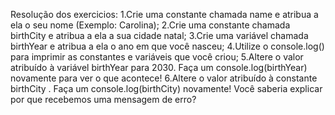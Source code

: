 Resolução dos exercicios:
1.Crie uma constante chamada name e atribua a ela o seu nome (Exemplo: Carolina);
2.Crie uma constante chamada birthCity e atribua a ela a sua cidade natal;
3.Crie uma variável chamada birthYear e atribua a ela o ano em que você nasceu;
4.Utilize o console.log() para imprimir as constantes e variáveis que você criou;
5.Altere o valor atribuído à variável birthYear para 2030. Faça um console.log(birthYear) novamente para ver o que acontece!
6.Altere o valor atribuído à constante birthCity . Faça um console.log(birthCity) novamente! Você saberia explicar por que recebemos uma mensagem de erro?